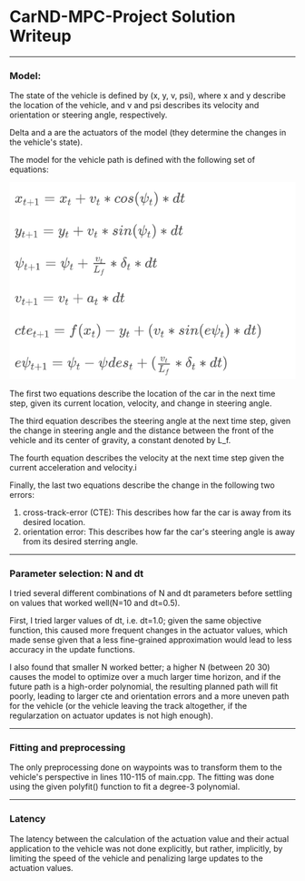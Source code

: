 # CarND-MPC-Project Solution Writeup

---

### Model: 

The state of the vehicle is defined by (x, y, v, psi), where x and y describe the location of the vehicle, and v and psi describes its velocity and orientation or steering angle, respectively.

Delta and a are the actuators of the model (they determine the changes in the vehicle's state).

The model for the vehicle path is defined with the following set of equations:

![model](img/model.png)

The first two equations describe the location of the car in the next time step, given its current location, velocity, and change in steering angle.

The third equation describes the steering angle at the next time step, given the change in steering angle and the distance between the front of the vehicle and its center of gravity, a constant denoted by L_f.

The fourth equation describes the velocity at the next time step given the current acceleration and velocity.i

Finally, the last two equations describe the change in the following two errors: 
1. cross-track-error (CTE): This describes how far the car is away from its desired location.
2. orientation error: This describes how far the car's steering angle is away from its desired sterring angle.

--- 

### Parameter selection: N and dt

I tried several different combinations of N and dt parameters before settling on values that worked well(N=10 and dt=0.5).

First, I tried larger values of dt, i.e. dt=1.0; given the same objective function, this caused more frequent changes in the actuator values, which made sense given that a less fine-grained approximation would lead to less accuracy in the update functions. 

I also found that smaller N worked better; a higher N (between 20 30) causes the model to optimize over a much larger time horizon, and if the future path is a high-order polynomial, the resulting planned path will fit poorly, leading to larger cte and orientation errors and a more uneven path for the vehicle (or the vehicle leaving the track altogether, if the regularzation on actuator updates is not high enough).

--- 

### Fitting and preprocessing

The only preprocessing done on waypoints was to transform them to the vehicle's perspective in lines 110-115 of main.cpp.
The fitting was done using the given polyfit() function to fit a degree-3 polynomial.

---

### Latency

The latency between the calculation of the actuation value and their actual application to the vehicle was not done explicitly, but rather, implicitly, by limiting the speed of the vehicle and penalizing large updates to the actuation values. 

